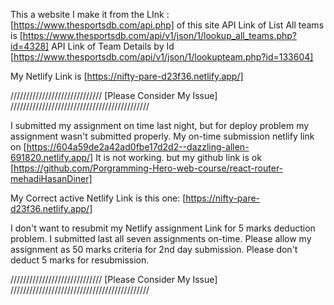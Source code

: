 This a website I make it from the LInk : [https://www.thesportsdb.com/api.php] of this site
API Link of List All teams is [https://www.thesportsdb.com/api/v1/json/1/lookup_all_teams.php?id=4328]
API Link of Team Details by Id [https://www.thesportsdb.com/api/v1/json/1/lookupteam.php?id=133604]

My Netlify Link is [https://nifty-pare-d23f36.netlify.app/]


///////////////////////////// [Please Consider My Issue] ////////////////////////////////////////////

I submitted my assignment on time last night, but for deploy problem my assignment wasn't submitted 
properly. 
My on-time submission netlify link on [https://604a59de2a42ad0fbe17d2d2--dazzling-allen-691820.netlify.app/] 
It is not working.
but my github link is ok [https://github.com/Porgramming-Hero-web-course/react-router-mehadiHasanDiner]

My Correct active Netlify Link is this one: [https://nifty-pare-d23f36.netlify.app/]

I don't want to resubmit my Netlify assignment Link for 5 marks deduction problem.
I submitted last all seven assignments on-time. Please allow my assignment as 50 marks criteria for 2nd day submission. Please don't deduct 5 marks for resubmission.

///////////////////////////// [Please Consider My Issue] ////////////////////////////////////////////

